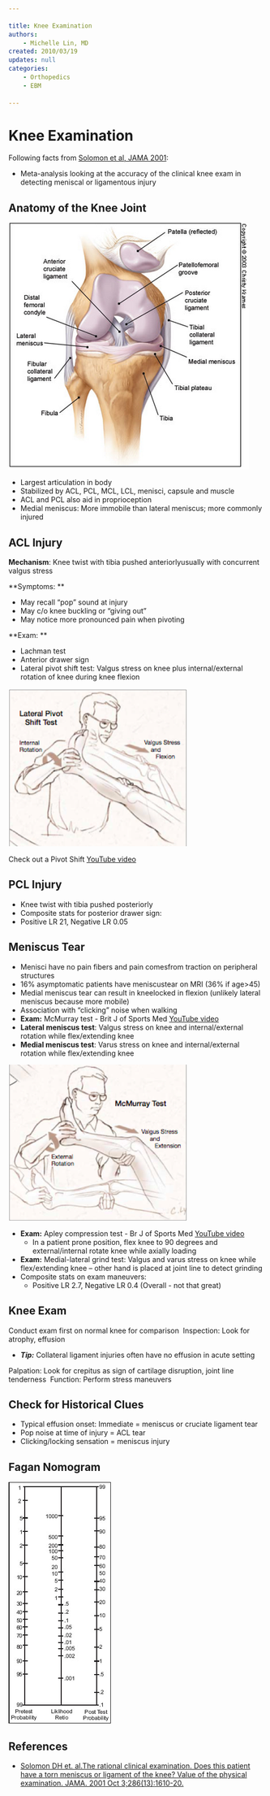 ```yaml
---

title: Knee Examination
authors:
    - Michelle Lin, MD
created: 2010/03/19
updates: null
categories:
    - Orthopedics
    - EBM

---
```




# Knee Examination

Following facts from [Solomon et al, JAMA 2001](http://www.ncbi.nlm.nih.gov/pubmed/?term=11585485):

-   Meta-analysis looking at the accuracy of the clinical knee exam in detecting meniscal or ligamentous injury

## Anatomy of the Knee Joint

![](image-1.png)

-   Largest articulation in body
-   Stabilized by ACL, PCL, MCL, LCL, menisci, capsule and muscle
-   ACL and PCL also aid in proprioception
-   Medial meniscus: More immobile than lateral meniscus; more commonly injured 

## ACL Injury

**Mechanism**: Knee twist with tibia pushed anteriorlyusually with concurrent valgus stress

**Symptoms: **
-   May recall “pop” sound at injury
-   May c/o knee buckling or “giving out”
-   May notice more pronounced pain when pivoting

**Exam: **
-   Lachman test 
-   Anterior drawer sign
-   Lateral pivot shift test: Valgus stress on knee plus internal/external rotation of knee during knee flexion

![](image-2.png)

Check out a Pivot Shift [YouTube video](http://www.youtube.com/watch?v=ZWEGB0ToXZo)

## PCL Injury

-   Knee twist with tibia pushed posteriorly
-   Composite stats for posterior drawer sign: 
  - Positive LR 21, Negative LR 0.05 

## Meniscus Tear

-   Menisci have no pain fibers and pain comesfrom traction on peripheral structures
-   16% asymptomatic patients have meniscustear on MRI (36% if age&gt;45)
-   Medial meniscus tear can result in kneelocked in flexion (unlikely lateral meniscus because more mobile)
-   Association with “clicking” noise when walking 
-   **Exam:** McMurray test - Brit J of Sports Med [YouTube video](http://www.youtube.com/watch?v=fkt1TOn1UfI)
  - **Lateral meniscus test**: Valgus stress on knee and internal/external rotation while flex/extending knee
  - **Medial meniscus test**: Varus stress on knee and internal/external rotation while flex/extending knee

![](image-3.png)

- **Exam:** Apley compression test - Br J of Sports Med [YouTube video](http://www.youtube.com/watch?v=w57I1cYXlCA)
  - In a patient prone position, flex knee to 90 degrees and external/internal rotate knee while axially loading
- **Exam:** Medial-lateral grind test: Valgus and varus stress on knee while flex/extending knee – other hand is placed at joint line to detect grinding
- Composite stats on exam maneuvers: 
  - Positive LR 2.7, Negative LR 0.4 (Overall - not that great) 

## Knee Exam

Conduct exam first on normal knee for comparison 
Inspection: Look for atrophy, effusion
-   ***Tip:*** Collateral ligament injuries often have no effusion in acute setting

Palpation: Look for crepitus as sign of cartilage disruption, joint line tenderness 
Function: Perform stress maneuvers

## Check for Historical Clues

-   Typical effusion onset: Immediate = meniscus or cruciate ligament tear
-   Pop noise at time of injury = ACL tear
-   Clicking/locking sensation = meniscus injury

## Fagan Nomogram

![](image-4.png)

## References

-   [Solomon DH et. al.The rational clinical examination. Does this patient have a torn meniscus or ligament of the knee? Value of the physical examination. JAMA. 2001 Oct 3;286(13):1610-20.](http://www.ncbi.nlm.nih.gov/pubmed/?term=11585485)
